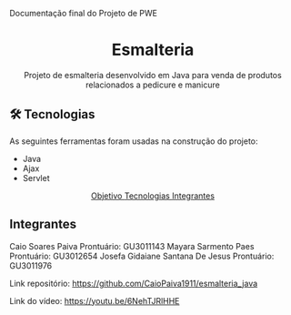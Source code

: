 Documentação final do Projeto de PWE

<h1 align="center"> Esmalteria </h1>

<p align="center" class="#objetivo">Projeto de esmalteria desenvolvido em Java para venda de produtos relacionados a pedicure e manicure</p>


## 🛠️ Tecnologias
As seguintes ferramentas foram usadas na construção do projeto:
- Java
- Ajax
- Servlet

<p align="center">
  <a href="#objetivo"> Objetivo </a> 
  <a href="#ferramentas"> Tecnologias </a>
  <a href="#Integrantes"> Integrantes </a>
</p>
  
## Integrantes
Caio Soares Paiva Prontuário: GU3011143
Mayara Sarmento Paes Prontuário: GU3012654
Josefa Gidaiane Santana De Jesus Prontuário: GU3011976


Link repositório:
https://github.com/CaioPaiva1911/esmalteria_java

Link do vídeo:
https://youtu.be/6NehTJRlHHE


